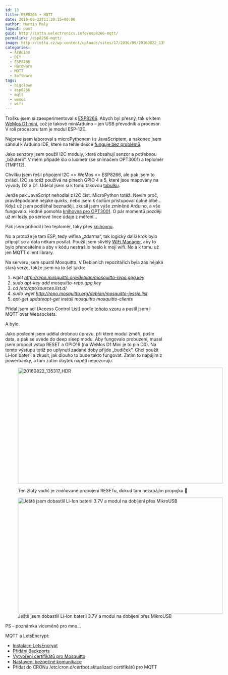```yaml
---
id: 13
title: ESP8266 + MQTT
date: 2016-08-22T11:20:15+00:00
author: Martin Maly
layout: post
guid: http://iotta.uelectronics.info/esp8266-mqtt/
permalink: /esp8266-mqtt/
image: http://iotta.cz/wp-content/uploads/sites/17/2016/09/20160822_135317_HDR.jpg
categories:
  - Arduino
  - DIY
  - ESP8266
  - Hardware
  - MQTT
  - Software
tags:
  - bigclown
  - esp8266
  - mqtt
  - wemos
  - wifi
---
```

Trošku jsem si zaexperimentoval s [ESP8266](http://esp8266.cz). Abych byl přesný, tak s kitem [WeMos D1 mini](http://esp8266.cz/wemos-d1-mini/), což je takové miniArduino &#8211; jen USB převodník a procesor. V roli procesoru tam je modul ESP-12E.

Nejprve jsem laboroval s microPythonem i s JavaScriptem, a nakonec jsem sáhnul k Arduino IDE, které na téhle desce [funguje bez problémů](http://esp8266.cz/programovani/esp8266-a-arduino/).

Jako senzory jsem použil I2C moduly, které obsahují senzor a potřebnou &#8222;bižuterii&#8220;. V mém případě šlo o luxmetr (se snímačem OPT3001) a teploměr (TMP112).

Chvilku jsem řešil připojení I2C <> WeMos <> ESP8266, ale pak jsem to zvládl. I2C se totiž používá na pinech GPIO 4 a 5, které jsou mapovány na vývody D2 a D1. Udělal jsem si k tomu takovou [tabulku](http://esp8266.cz/wemos-d1-mini/wemos-d1-mapovani-vyvodu-ruznych-verzi/).

Jenže pak JavaScript nehodlal z I2C číst. MicroPython totéž. Nevím proč, pravděpodobně nějaké _quirks_, nebo jsem k čidlům přistupoval úplně blbě&#8230; Když už jsem podléhal beznaději, zkusil jsem výše zmíněné Arduino, a vše fungovalo. Hodně pomohla [knihovna pro OPT3001](https://github.com/closedcube/B060_OPT3001_PRO). O pár momentů později už mi lezly po sériové lince údaje z měření&#8230;

Pak jsem přihodil i ten teploměr, taky přes [knihovnu](https://github.com/Refikcanmalli/RCM_TMP112).

No a protože je tam ESP, tedy wifina &#8222;zdarma&#8220;, tak logický další krok bylo připojit se a data někam posílat. Použil jsem skvělý [WiFi Manager](https://github.com/tzapu/WiFiManager), aby to bylo přenositelné a aby v kódu nestrašilo heslo k mojí wifi. No a k tomu už jen MQTT client library.

Na serveru jsem spustil Mosquitto. V Debianích repozitářích byla zas nějaká stará verze, takže jsem na to šel takto:

  1. _wget http://repo.mosquitto.org/debian/mosquitto-repo.gpg.key_
  2. _sudo apt-key add mosquitto-repo.gpg.key_
  3. _cd /etc/apt/sources.list.d/_
  4. _sudo wget http://repo.mosquitto.org/debian/mosquitto-jessie.list_
  5. _apt-get updateapt-get install mosquitto mosquitto-clients_

Přidal jsem acl (Access Control List) podle [tohoto vzoru](https://troy.dack.com.au/mosquitto-mqtt/) a pustil jsem i MQTT over Websockets.

A bylo.

Jako poslední jsem udělal drobnou úpravu, při které modul změří, pošle data, a pak se uvede do deep sleep módu. Aby fungovalo probuzení, musel jsem propojit vstup RESET a GPIO16 (na WeMos D1 Mini je to pin D0). Na tomto výstupu totiž po uplynutí zadané doby přijde &#8222;budíček&#8220;. Chci použít Li-Ion baterii a zkusit, jak dlouho to bude takto fungovat. Zatím to napájím z powerbanky, a tam zatím úbytek napětí nepozoruju.<figure id="attachment_873" aria-describedby="caption-attachment-873" style="width: 650px" class="wp-caption aligncenter">

<img loading="lazy" class="wp-image-873 size-medium" src="https://iotta.cz/wp-content/uploads/sites/6/2016/08/20160822_135317_HDR-650x366.jpg" alt="20160822_135317_HDR" width="650" height="366" /> <figcaption id="caption-attachment-873" class="wp-caption-text">Ten žlutý vodič je zmiňované propojení RESETu, dokud tam nezapájím propojku 🙂</figcaption></figure> <figure id="attachment_877" aria-describedby="caption-attachment-877" style="width: 650px" class="wp-caption aligncenter"><img loading="lazy" class="size-medium wp-image-877" src="https://iotta.cz/wp-content/uploads/sites/6/2016/08/20160822_154605_HDR-650x366.jpg" alt="Ještě jsem dobastlil Li-Ion baterii 3.7V a modul na dobíjení přes MikroUSB" width="650" height="366" /><figcaption id="caption-attachment-877" class="wp-caption-text">Ještě jsem dobastlil Li-Ion baterii 3.7V a modul na dobíjení přes MikroUSB</figcaption></figure> 

PS &#8211; poznámka víceméně pro mne&#8230;

MQTT a LetsEncrypt:

  * [Instalace LetsEncrypt](https://certbot.eff.org/#debianjessie-other)
  * [Přidání Backports](https://backports.debian.org/Instructions/)
  * [Vytvoření certifikátů pro Mosquitto](https://mosquitto.org/2015/12/using-lets-encrypt-certificates-with-mosquitto/)
  * [Nastavení bezpečné komunikace](https://troy.dack.com.au/mosquitto-mqtt/)
  * Přidat do CRONu /etc/cron.d/certbot aktualizaci certifikátů pro MQTT